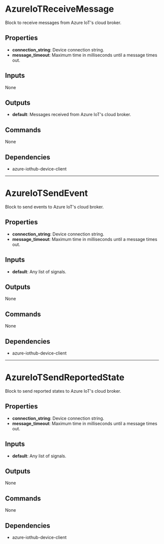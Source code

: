 AzureIoTReceiveMessage
====================
Block to receive messages from Azure IoT's cloud broker.

Properties
----------
- **connection_string**: Device connection string.
- **message_timeout**: Maximum time in milliseconds until a message times out.

Inputs
------
None

Outputs
-------
- **default**: Messages received from Azure IoT's cloud broker.

Commands
--------
None

Dependencies
------------
* azure-iothub-device-client

***

AzureIoTSendEvent
====================
Block to send events to Azure IoT's cloud broker.

Properties
----------
- **connection_string**: Device connection string.
- **message_timeout**: Maximum time in milliseconds until a message times out.

Inputs
------
- **default**: Any list of signals.

Outputs
-------
None

Commands
--------
None

Dependencies
------------
* azure-iothub-device-client

***

AzureIoTSendReportedState
====================
Block to send reported states to Azure IoT's cloud broker.

Properties
----------
- **connection_string**: Device connection string.
- **message_timeout**: Maximum time in milliseconds until a message times out.

Inputs
------
- **default**: Any list of signals.

Outputs
-------
None

Commands
--------
None

Dependencies
------------
* azure-iothub-device-client
